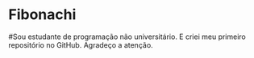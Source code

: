 # Fibonachi
#Sou estudante de programação não universitário. E criei meu primeiro repositório no GitHub.
Agradeço a atenção.
